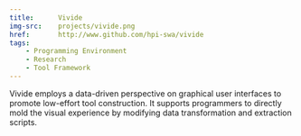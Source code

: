 ```yaml
---
title:      Vivide
img-src:    projects/vivide.png
href:       http://www.github.com/hpi-swa/vivide
tags:
    - Programming Environment
    - Research
    - Tool Framework
---
```

Vivide employs a data-driven perspective on graphical user interfaces to promote low-effort tool construction. It supports programmers to directly mold the visual experience by modifying data transformation and extraction scripts.